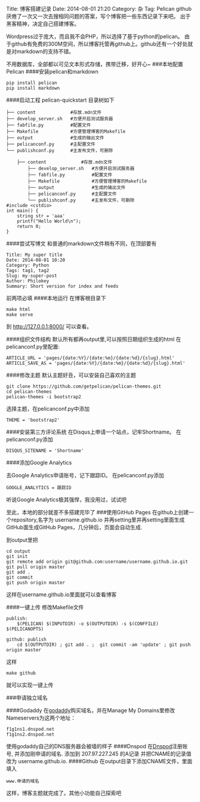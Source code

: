 Title: 博客搭建记录
Date: 2014-08-01 21:20
Category: 杂
Tag: Pelican github
厌倦了一次又一次去搜相同问题的答案，写个博客把一些东西记录下来吧。
出于黑客精神，决定自己搭建博客。

Wordpress过于庞大，而且我不会PHP，所以选择了基于python的pelican。
由于github有免费的300M空间，所以博客托管再github上。github还有一个好处就是对markdown的支持不错。

不用数据库，全部都以可见文本形式存储，携带迁移，好开心~
###本地配置Pelican
####安装pelican和markdown
    
    pip install pelican
    pip install markdown
    
####启动工程
    pelican-quickstart
目录树如下

    ├── content             #存放.mdn文件
    ├── develop_server.sh   #方便开启测试服务器
    ├── fabfile.py          #配置文件
    ├── Makefile            #方便管理博客的Makefile
    ├── output              #生成的输出文件
    ├── pelicanconf.py      #主配置文件
    └── publishconf.py      #主发布文件，可删除

```
	├── content             #存放.mdn文件
		├── develop_server.sh   #方便开启测试服务器
		├── fabfile.py          #配置文件
		├── Makefile            #方便管理博客的Makefile
		├── output              #生成的输出文件
		├── pelicanconf.py      #主配置文件
		└── publishconf.py      #主发布文件，可删除
#include <cstdio>
int main() {
	string str = 'aaa'
	printf("Hello World\n");
	return 0;
}
```

####尝试写博文
和普通的markdown文件稍有不同，在顶部要有

    Title: My super title
    Date: 2014-08-01 10:20
    Category: Python
    Tags: tag1, tag2
    Slug: my-super-post
    Author: Philokey
    Summary: Short version for index and feeds
前两项必填
####本地运行
在博客根目录下
```
make html
make serve
```
到 http://127.0.0.1:8000/ 可以查看。

####组织文件结构
默认所有都再output里,可以按照日期组织生成的html
在pelicanconf.py里配置:
    
    ARTICLE_URL = 'pages/{date:%Y}/{date:%m}/{date:%d}/{slug}.html'
    ARTICLE_SAVE_AS = 'pages/{date:%Y}/{date:%m}/{date:%d}/{slug}.html'


####修改主题
默认主题好丑，可以安装自己喜欢的主题
```
git clone https://github.com/getpelican/pelican-themes.git
cd pelican-themes
pelican-themes -i bootstrap2
```

选择主题，在pelicanconf.py中添加

    THEME = 'bootstrap2'

####安装第三方评论系统
在Disqus上申请一个站点，记牢Shortname。 在pelicanconf.py添加

    DISQUS_SITENAME = 'Shortname'

####添加Google Analytics

去Google Analytics申请账号，记下跟踪ID。 在pelicanconf.py添加

    GOOGLE_ANALYTICS = 跟踪ID

听说Google Analytics极其强悍，我没用过，试试吧

至此，本地的部分就差不多搭建完毕了
###使用GitHub Pages
在github上创建一个repository,名字为 username.github.io 并再setting里并再setting里面生成GitHub面生成GitHub Pages，几分钟后，页面会自动生成.

到output里把
```
cd output
git init
git remote add origin git@github.com:username/username.github.io.git
git pull origin master
git add .
git commit
git push origin master 
```
这样在username.github.io里面就可以查看博客

####一键上传
修改Makefile文件

    publish:
    	$(PELICAN) $(INPUTDIR) -o $(OUTPUTDIR) -s $(CONFFILE) $(PELICANOPTS)
    
    github: publish
    	cd $(OUTPUTDIR) ; git add . ;  git commit -am 'update' ; git push origin master

这样

    make github 
就可以实现一键上传

###申请独立域名

####Godaddy
在[godaddy][1]购买域名，并在Manage My Domains里修改Nameservers为这两个地址：
    
    f1g1ns1.dnspod.net
    f1g1ns2.dnspod.net
使用godaddy自己的DNS服务器会被墙的样子
####Dnspod
在[Dnspod][2]注册账号, 并添加刚申请的域名.
添加到 207.97.227.245 的A记录
并把CNAME的记录值改为 username.github.io.
####Github
在output目录下添加CNAME文件，里面填入
    
    www.申请的域名

这样，博客主题就完成了。其他小功能自己探索吧



  [1]: http://godaddy.com/
  [2]: https://www.dnspod.cn/
